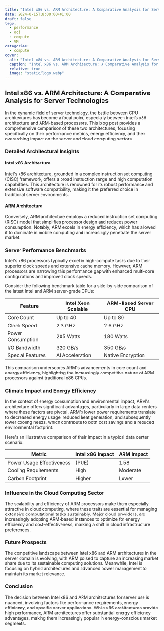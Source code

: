 ```yaml
---
title: "Intel x86 vs. ARM Architecture: A Comparative Analysis for Server Technologies"
date: 2024-0-15T18:00:00+01:00
draft: false
tags:
  - performance
  - oci
  - compute
  - VM
categories:
  - compute
cover:
  alt: "Intel x86 vs. ARM Architecture: A Comparative Analysis for Server Technologies"
  caption: "Intel x86 vs. ARM Architecture: A Comparative Analysis for Server Technologies"
  relative: true
  image: "static/logo.webp"
---
```


## Intel x86 vs. ARM Architecture: A Comparative Analysis for Server Technologies

In the dynamic field of server technology, the battle between CPU architectures has become a focal point, especially between Intel’s x86 architecture and ARM-based processors. This blog post provides a comprehensive comparison of these two architectures, focusing specifically on their performance metrics, energy efficiency, and their overarching impact on the server and cloud computing sectors.

### Detailed Architectural Insights

#### Intel x86 Architecture
Intel's x86 architecture, grounded in a complex instruction set computing (CISC) framework, offers a broad instruction range and high computation capabilities. This architecture is renowned for its robust performance and extensive software compatibility, making it the preferred choice in traditional server environments.

#### ARM Architecture
Conversely, ARM architecture employs a reduced instruction set computing (RISC) model that simplifies processor design and reduces power consumption. Notably, ARM excels in energy efficiency, which has allowed it to dominate in mobile computing and increasingly penetrate the server market.

### Server Performance Benchmarks

Intel's x86 processors typically excel in high-compute tasks due to their superior clock speeds and extensive cache memory. However, ARM processors are narrowing this performance gap with enhanced multi-core configurations and improved clock speeds.

Consider the following benchmark table for a side-by-side comparison of the latest Intel and ARM server-grade CPUs:

| Feature             | Intel Xeon Scalable | ARM-Based Server CPU |
|---------------------|---------------------|----------------------|
| Core Count          | Up to 40            | Up to 80             |
| Clock Speed         | 2.3 GHz             | 2.6 GHz              |
| Power Consumption   | 205 Watts           | 180 Watts            |
| I/O Bandwidth       | 320 GB/s            | 350 GB/s             |
| Special Features    | AI Acceleration     | Native Encryption    |

This comparison underscores ARM's advancements in core count and energy efficiency, highlighting the increasingly competitive nature of ARM processors against traditional x86 CPUs.

### Climate Impact and Energy Efficiency

In the context of energy consumption and environmental impact, ARM's architecture offers significant advantages, particularly in large data centers where these factors are pivotal. ARM's lower power requirements translate to decreased energy usage, reduced heat generation, and subsequently lower cooling needs, which contribute to both cost savings and a reduced environmental footprint.

Here's an illustrative comparison of their impact in a typical data center scenario:

| Metric                   | Intel x86 Impact | ARM Impact  |
|--------------------------|------------------|-------------|
| Power Usage Effectiveness| (PUE) | 1.58     | 1.50        |
| Cooling Requirements     | High             | Moderate    |
| Carbon Footprint         | Higher           | Lower       |

### Influence in the Cloud Computing Sector

The scalability and efficiency of ARM processors make them especially attractive in cloud computing, where these traits are essential for managing extensive computational tasks sustainably. Major cloud providers, are increasingly adopting ARM-based instances to optimize for energy efficiency and cost-effectiveness, marking a shift in cloud infrastructure preferences.

### Future Prospects

The competitive landscape between Intel x86 and ARM architectures in the server domain is evolving, with ARM poised to capture an increasing market share due to its sustainable computing solutions. Meanwhile, Intel is focusing on hybrid architectures and advanced power management to maintain its market relevance.

### Conclusion

The decision between Intel x86 and ARM architectures for server use is nuanced, involving factors like performance requirements, energy efficiency, and specific server applications. While x86 architectures provide high performance, ARM architectures offer substantial energy efficiency advantages, making them increasingly popular in energy-conscious market segments.
